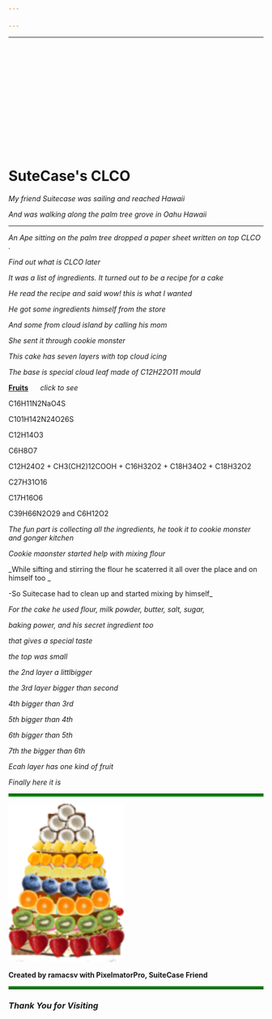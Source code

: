 ```yaml
---

---
```


---

&nbsp;

&nbsp;

&nbsp;

&nbsp;

&nbsp;

&nbsp;

&nbsp;

# SuteCase's CLCO


_My friend Suitecase was sailing and reached  Hawaii_

_And was walking along the palm tree grove in Oahu Hawaii_

------------

_An Ape sitting on the palm tree dropped a paper sheet written on top CLCO ._

_Find out what is CLCO later_

_It was a list of ingredients. It turned out to be a recipe for a cake_

_He read the recipe and said wow! this is what I wanted_

_He got some ingredients himself from the store_

_And some from cloud island by calling his mom_

_She sent it through cookie monster_

_This cake has seven layers with top cloud icing_

_The base is special cloud leaf made of C12H22O11 mould_ 

[**Fruits**](./cake.md)   &nbsp;&nbsp;&nbsp;&nbsp;     _click to see_

C16H11N2NaO4S 

C101H142N24O26S

C12H14O3 

C6H8O7 

C12H24O2 + CH3(CH2)12COOH + C16H32O2 + C18H34O2 + C18H32O2  

C27H31O16  

C17H16O6  

C39H66N2O29  and  C6H12O2 

_The fun part is collecting all the ingredients, he took it to cookie monster and gonger kitchen_

_Cookie maonster started help with mixing flour_

_While sifting and stirring the flour he scaterred it all over the place and on himself too
_

-So Suitecase had to clean up and started mixing by himself_

_For the cake he used flour, milk powder, butter, salt, sugar,_

_baking power, and his secret ingredient too_

_that gives a special taste_

_the top was small_

_the 2nd layer a littlbigger_

_the 3rd layer bigger than second_

_4th  bigger than 3rd_

_5th  bigger than  4th_

_6th  bigger than 5th_

_7th the  bigger than 6th_

_Ecah layer has one kind of fruit_

_Finally here it is_

<hr style="border-bottom:5px solid green">

![alt Palm Fruit Cake](assets/images/cakefruit.svg "CLCO")

<b>Created by ramacsv with PixelmatorPro, SuiteCase Friend</b>
<hr style="border-top:5px solid green">

### *Thank You for Visiting*
